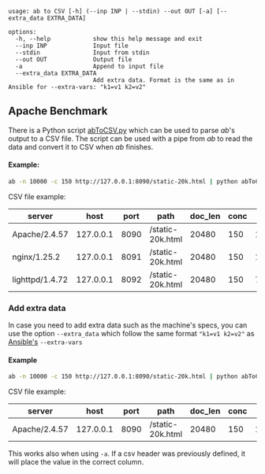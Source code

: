 ```
usage: ab to CSV [-h] (--inp INP | --stdin) --out OUT [-a] [--extra_data EXTRA_DATA]

options:
  -h, --help            show this help message and exit
  --inp INP             Input file
  --stdin               Input from stdin
  --out OUT             Output file
  -a                    Append to input file
  --extra_data EXTRA_DATA
                        Add extra data. Format is the same as in Ansible for --extra-vars: "k1=v1 k2=v2"
```

## Apache Benchmark

There is a Python script [abToCSV.py](abToCSV.py) which can be used to parse *ab*'s output to a CSV file.
The script can be used with a pipe from *ab* to read the data and convert it to CSV when *ab* finishes.

#### Example:
```bash
ab -n 10000 -c 150 http://127.0.0.1:8090/static-20k.html | python abToCSV.py --stdin --out out.csv -a
```
CSV file example:

|server|host|port|path|doc_len|conc|time|r_comp|r_fail|rps|tpr|tpr_all|50|66|75|80|90|95|98|99|100|
|------|----|----|----|-------|----|----|------|------|---|---|-------|--|--|--|--|--|--|--|--|---|
|Apache/2.4.57|127.0.0.1|8090|/static-20k.html|20480|150|14.709|10000|0|679.84|220.639|1.471|207|234|253|270|325|371|417|460|649|
|nginx/1.25.2|127.0.0.1|8091|/static-20k.html|20480|150|11.468|10000|0|871.97|172.025|1.147|155|183|206|221|273|319|399|446|682|
|lighttpd/1.4.72|127.0.0.1|8092|/static-20k.html|20480|150|7.035|10000|0|1421.42|105.528|0.704|96|114|127|136|166|194|232|265|394|


### Add extra data
In case you need to add extra data such as the machine's specs, you can  use the option 
`--extra_data` which follow the same format `"k1=v1 k2=v2"` as [Ansible's](https://docs.ansible.com/ansible/latest/playbook_guide/playbooks_variables.html#key-value-format) `--extra-vars`

#### Example
```bash
ab -n 10000 -c 150 http://127.0.0.1:8090/static-20k.html | python abToCSV.py --stdin --out out.csv -a --extra_data "ram=2048 vcpu=2"
```
CSV file example:

|server|host|port|path|doc_len|conc|time|r_comp|r_fail|rps|tpr|tpr_all|50|66|75|80|90|95|98|99|100|ram|vcpu|
|------|----|----|----|-------|----|----|------|------|---|---|-------|--|--|--|--|--|--|--|--|---|---|----|
|Apache/2.4.57|127.0.0.1|8090|/static-20k.html|20480|150|14.709|10000|0|679.84|220.639|1.471|207|234|253|270|325|371|417|460|649|2048|2|

This works also when using `-a`. If a csv header was previously defined, it will place the value in the correct column.


